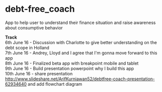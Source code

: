 # debt-free_coach
App to help user to understand their finance situation and raise awareness about consumptive behavior 


<strong>Track</strong>
<br>
6th June 16 - Discussion with Charlotte to give better understanding on the debt scope in Holland
<br>
7th June 16 - Andrey, Lloyd and I agree that I'm gonna move forward to this app
<br>
8th June 16 - Finalized beta app with breakpoint mobile and tablet
<br>
9th June 16 - Build presentation powerpoint why I build this app
<br>
10th June 16 - share presentation http://www.slideshare.net/ArifKurniawan52/debtfree-coach-presentation-62934640 and add flowchart diagram

